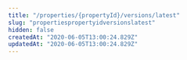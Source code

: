 ```yaml
---
title: "/properties/{propertyId}/versions/latest"
slug: "propertiespropertyidversionslatest"
hidden: false
createdAt: "2020-06-05T13:00:24.829Z"
updatedAt: "2020-06-05T13:00:24.829Z"
---
```

